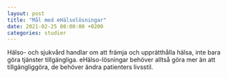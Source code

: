```yaml
---
layout: post
title: "Mål med eHälsolösningar"
date: 2021-02-25 08:00:00 +0200
categories: studier
---
```

Hälso- och sjukvård handlar om att främja och upprätthålla hälsa, inte bara göra tjänster tillgängliga. eHälso-lösningar behöver alltså göra mer än att tillgängliggöra, de behöver ändra patienters livsstil.